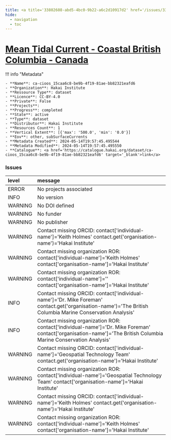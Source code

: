 ```yaml
---
title: <a title='33802608-abd5-4bc0-9b22-a6c2d10917d2' href='/issues/33802608-abd5-4bc0-9b22-a6c2d10917d2/' target='_blank'>Mean Tidal Current - Coastal British Columbia - Canada</a>
hide:
  - navigation
  - toc
---
```


# <a title='33802608-abd5-4bc0-9b22-a6c2d10917d2' href='/issues/33802608-abd5-4bc0-9b22-a6c2d10917d2/' target='_blank'>Mean Tidal Current - Coastal British Columbia - Canada</a>

<div id='map'></div>

!!! info "Metadata"
    
    - **Name**: ca-cioos_15caa6c8-be9b-4f19-81ae-bb82321eafd6 
    - **Organization**: Hakai Institute 
    - **Ressource Type**: dataset 
    - **Licence**: CC-BY-4.0 
    - **Private**: False 
    - **Projects**:  
    - **Progress**: completed 
    - **State**: active 
    - **Type**: dataset 
    - **Distributor**: Hakai Institute 
    - **Resources Count**: 1 
    - **Vertical Extent**: [{'max': '500.0', 'min': '0.0'}] 
    - **Eov**: other, subSurfaceCurrents 
    - **Metadata Created**: 2024-05-14T19:57:45.495544 
    - **Metadata Modified**: 2024-05-14T19:57:45.495550 
    - **Catalogue**: <a href='https://catalogue.hakai.org/dataset/ca-cioos_15caa6c8-be9b-4f19-81ae-bb82321eafd6' target='_blank'>link</a> 

### Issues

| level   | message                                                                                                                                                           |
|:--------|:------------------------------------------------------------------------------------------------------------------------------------------------------------------|
| ERROR   | No projects associated                                                                                                                                            |
| INFO    | No version                                                                                                                                                        |
| WARNING | No DOI defined                                                                                                                                                    |
| WARNING | No funder                                                                                                                                                         |
| WARNING | No publisher                                                                                                                                                      |
| WARNING | Contact missing ORCID: contact['individual-name']='Keith Holmes' contact.get('organisation-name')='Hakai Institute'                                               |
| WARNING | Contact missing organization ROR:  contact['individual-name']='Keith Holmes' contact['organisation-name']='Hakai Institute'                                       |
| WARNING | Contact missing organization ROR:  contact['individual-name']='' contact['organisation-name']='Hakai Institute'                                                   |
| INFO    | Contact missing ORCID: contact['individual-name']='Dr. Mike Foreman' contact.get('organisation-name')='The British Columbia Marine Conservation Analysis'         |
| INFO    | Contact missing organization ROR:  contact['individual-name']='Dr. Mike Foreman' contact['organisation-name']='The British Columbia Marine Conservation Analysis' |
| WARNING | Contact missing ORCID: contact['individual-name']='Geospatial Technology Team' contact.get('organisation-name')='Hakai Institute'                                 |
| WARNING | Contact missing organization ROR:  contact['individual-name']='Geospatial Technology Team' contact['organisation-name']='Hakai Institute'                         |
| WARNING | Contact missing ORCID: contact['individual-name']='Keith Holmes' contact.get('organisation-name')='Hakai Institute'                                               |
| WARNING | Contact missing organization ROR:  contact['individual-name']='Keith Holmes' contact['organisation-name']='Hakai Institute'                                       |

<script>
   document.addEventListener("DOMContentLoaded", function() {
    var map = L.map('map').setView([51.505, -125.09], 5);
    L.tileLayer('https://tile.openstreetmap.org/{z}/{x}/{y}.png', {
        maxZoom: 19,
        attribution: '&copy; <a href="http://www.openstreetmap.org/copyright">OpenStreetMap</a>'
    }).addTo(map);
    var geojsonFeature = {
        "type": "Feature",
        "properties": {
            "name" : "<a title='33802608-abd5-4bc0-9b22-a6c2d10917d2' href='/issues/33802608-abd5-4bc0-9b22-a6c2d10917d2/' target='_blank'>Mean Tidal Current - Coastal British Columbia - Canada</a>"
        },
        "geometry": {'type': 'Polygon', 'coordinates': [[[-129.74853515624997, 49.72447918871299], [-124.14550781249997, 49.72447918871299], [-124.14550781249997, 52.9883372533954], [-129.74853515624997, 52.9883372533954], [-129.74853515624997, 49.72447918871299]]]}
    }
    L.geoJSON(geojsonFeature).addTo(map);
   })
</script>